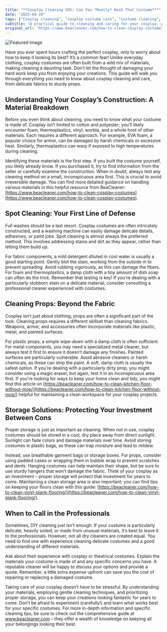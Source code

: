 ```yaml
---
title: "**Cosplay Cleaning SOS: Can You *Really* Wash That Costume?**"
date: "2025-04-19"
tags: ["Cosplay cleaning", "cosplay costume care", "costume cleaning", "foam cleaning", "fabric cleaning", "prop cleaning", "cosplay maintenance"]
subtitle: "A practical guide to cleaning and caring for your cosplay, protecting your investment and ensuring a stunning look for every con."
original_url: "https://www.beacleaner.com/how-to-clean-cosplay-costumes"
---
```




![Featured Image](https://res.cloudinary.com/dnm0udlvz/image/upload/v1745050412/article_image_56_i0z8zm.jpg)

Have you ever spent hours crafting the perfect cosplay, only to worry about how to keep it looking its best? It’s a common fear! Unlike everyday clothing, cosplay costumes are often built from a wild mix of materials, making cleaning a daunting task. Don’t let the thought of damaging your hard work keep you from enjoying your creations. This guide will walk you through everything you need to know about cosplay cleaning and care, from delicate fabrics to sturdy props. 

## Understanding Your Cosplay’s Construction: A Material Breakdown

Before you even *think* about cleaning, you need to know what your costume is made of. Cosplay isn’t limited to cotton and polyester; you’ll likely encounter foam, thermoplastics, vinyl, worbla, and a whole host of other materials. Each requires a different approach. For example, EVA foam, a popular choice for armor, can be damaged by harsh chemicals or excessive heat. Similarly, thermoplastics can warp if exposed to high temperatures during cleaning. 

Identifying these materials is the first step. If you built the costume yourself, you likely already know. If you purchased it, try to find information from the seller or carefully examine the construction. When in doubt, always test any cleaning method on a small, inconspicuous area first. This is crucial to avoid irreversible damage. You can find more detailed guidance on handling various materials in this helpful resource from BeaCleaner: [https://www.beacleaner.com/how-to-clean-cosplay-costumes](https://www.beacleaner.com/how-to-clean-cosplay-costumes).

## Spot Cleaning: Your First Line of Defense

Full washes should be a last resort. Cosplay costumes are often intricately constructed, and a washing machine can easily damage delicate details, adhesives, or paint jobs. Spot cleaning is almost always the preferred method. This involves addressing stains and dirt as they appear, rather than letting them build up. 

For fabric components, a mild detergent diluted in cool water is usually a good starting point. Gently blot the stain, working from the outside in to prevent spreading. Avoid rubbing vigorously, as this can damage the fibers. For foam and thermoplastics, a damp cloth with a tiny amount of dish soap can often do the trick. Remember that testing is key! If you're dealing with a particularly stubborn stain on a delicate material, consider consulting a professional cleaner experienced with costumes. 

## Cleaning Props: Beyond the Fabric

Cosplay isn’t just about clothing; props are often a significant part of the look. Cleaning props requires a different skillset than cleaning fabrics. Weapons, armor, and accessories often incorporate materials like plastic, metal, and painted surfaces. 

For plastic props, a simple wipe-down with a damp cloth is often sufficient. For metal components, you may need a specialized metal cleaner, but always test it first to ensure it doesn’t damage any finishes. Painted surfaces are particularly vulnerable. Avoid abrasive cleaners or harsh chemicals, as these can strip the paint. A soft, damp cloth is usually the safest option. If you're dealing with a particularly dirty prop, you might consider using a magic eraser, but again, test it in an inconspicuous area first.  If you're looking for ways to keep your home clean and tidy, you might find this article on [https://beacleaner.com/how-to-clean-kitchen-floor-without-mop/](https://beacleaner.com/how-to-clean-kitchen-floor-without-mop/) helpful for maintaining a clean workspace for your cosplay projects.

## Storage Solutions: Protecting Your Investment Between Cons

Proper storage is just as important as cleaning. When not in use, cosplay costumes should be stored in a cool, dry place away from direct sunlight. Sunlight can fade colors and damage materials over time. Avoid storing costumes in plastic bags, as these can trap moisture and lead to mildew. 

Instead, use breathable garment bags or storage boxes. For props, consider using padded cases or wrapping them in bubble wrap to prevent scratches and dents. Hanging costumes can help maintain their shape, but be sure to use sturdy hangers that won’t damage the fabric.  Think of your cosplay as an investment – proper storage will protect that investment for years to come.  Maintaining a clean storage area is also important; you can find tips on keeping your floors clean with this guide: [https://beacleaner.com/how-to-clean-vinyl-plank-flooring/](https://beacleaner.com/how-to-clean-vinyl-plank-flooring/).

## When to Call in the Professionals

Sometimes, DIY cleaning just isn’t enough. If your costume is particularly delicate, heavily soiled, or made from unusual materials, it’s best to leave it to the professionals. However, not all dry cleaners are created equal. You need to find one with experience cleaning delicate costumes and a good understanding of different materials. 

Ask about their experience with cosplay or theatrical costumes. Explain the materials your costume is made of and any specific concerns you have. A reputable cleaner will be happy to discuss your options and provide a quote. Remember, a little extra expense upfront can save you the cost of repairing or replacing a damaged costume.



Taking care of your cosplay doesn’t have to be stressful. By understanding your materials, employing gentle cleaning techniques, and prioritizing proper storage, you can keep your creations looking fantastic for years to come. Don’t be afraid to experiment (carefully!) and learn what works best for your specific costumes. For more in-depth information and specific cleaning tips, be sure to check out the comprehensive guide at www.beacleaner.com – they offer a wealth of knowledge on keeping all your belongings looking their best.